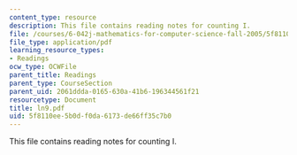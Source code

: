 ```yaml
---
content_type: resource
description: This file contains reading notes for counting I.
file: /courses/6-042j-mathematics-for-computer-science-fall-2005/5f8110ee5b0df0da6173de66ff35c7b0_ln9.pdf
file_type: application/pdf
learning_resource_types:
- Readings
ocw_type: OCWFile
parent_title: Readings
parent_type: CourseSection
parent_uid: 2061ddda-0165-630a-41b6-196344561f21
resourcetype: Document
title: ln9.pdf
uid: 5f8110ee-5b0d-f0da-6173-de66ff35c7b0
---
```

This file contains reading notes for counting I.

